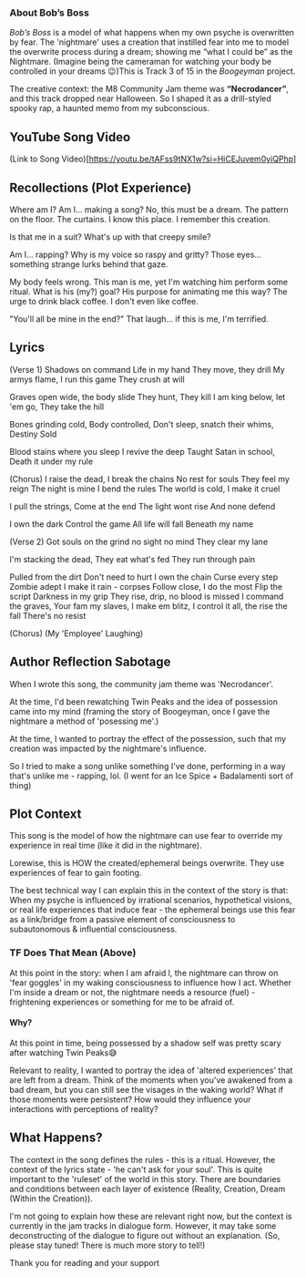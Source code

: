 ### **About Bob’s Boss**

*Bob’s Boss* is a model of what happens when my own psyche is overwritten by fear.
The 'nightmare' uses a creation that instilled fear into me to model the overwrite process during a dream; showing me “what I could be” as the Nightmare. (Imagine being the cameraman for watching your body be controlled in your dreams 😉)This is Track 3 of 15 in the *Boogeyman* project.

The creative context: the M8 Community Jam theme was **“Necrodancer”**, and this track dropped near Halloween. So I shaped it as a drill-styled spooky rap, a haunted memo from my subconscious.

## YouTube Song Video
(Link to Song Video)[https://youtu.be/tAFss9tNX1w?si=HiCEJuvem0yiQPhp]

## **Recollections (Plot Experience)**

Where am I?
Am I... making a song? No, this must be a dream.
The pattern on the floor. The curtains. I know this place. I remember this creation.

Is that me in a suit? What's up with that creepy smile?

Am I... rapping? Why is my voice so raspy and gritty? Those eyes... something strange lurks behind that gaze.

My body feels wrong. This man is me, yet I'm watching him perform some ritual.
What is his (my?) goal? His purpose for animating me this way?
The urge to drink black coffee. I don't even like coffee.

"You'll all be mine in the end?"
That laugh... if this is me, I'm terrified.

## Lyrics
(Verse 1)
Shadows on command 
Life in my hand
They move, they drill 
My armys flame, I run this game 
They crush at will

Graves open wide, the body slide
They hunt, They kill
I am king below, let 'em go,
They take the hill 

Bones grinding cold,
Body controlled,
Don't sleep, snatch their whims,
Destiny Sold

Blood stains where you sleep
I revive the deep
Taught Satan in school,
Death it under my rule 

(Chorus)
I raise the dead, 
I break the chains 
No rest for souls 
They feel my reign
The night is mine 
I bend the rules 
The world is cold, 
I make it cruel 

I pull the strings,
Come at the end 
The light wont rise
And none defend

I own the dark 
Control the game 
All life will fall 
Beneath my name 

(Verse 2)
Got souls on the grind
no sight no mind
They clear my lane

I'm stacking the dead,
They eat what's fed
They run through pain

Pulled from the dirt
Don't need to hurt 
I own the chain
Curse every step
Zombie adept
I make it rain - corpses 
Follow close, I do the most
Flip the script
Darkness in my grip 
They rise, drip, no blood is missed 
I command the graves,
Your fam my slaves, 
I make em blitz,
I control it all, the rise the fall
There's no resist 

(Chorus)
(My 'Employee' Laughing)

## Author Reflection Sabotage
When I wrote this song, the community jam theme was 'Necrodancer'. 

At the time, I'd been rewatching Twin Peaks and the idea of possession came into my mind (framing the story of Boogeyman, once I gave the nightmare a method of 'posessing me'.)

At the time, I wanted to portray the effect of the possession, such that my creation was impacted by the nightmare's influence.

So I tried to make a song unlike something I've done, performing in a way that's unlike me - rapping, lol. (I went for an Ice Spice + Badalamenti sort of thing)

## Plot Context

This song is the model of how the nightmare can use fear to override my experience in real time (like it did in the nightmare).

Lorewise, this is HOW the created/ephemeral beings overwrite. They use experiences of fear to gain footing. 

The best technical way I can explain this in the context of the story is that: When my psyche is influenced by irrational scenarios, hypothetical visions, or real life experiences that induce fear - the ephemeral beings use this fear as a link/bridge from a passive element of consciousness to subautonomous & influential consciousness.

### TF Does That Mean (Above)
At this point in the story: when I am afraid l, the nightmare can throw on 'fear goggles' in my waking consciousness to influence how I act. Whether I'm inside a dream or not, the nightmare needs a resource (fuel) - frightening experiences or something for me to be afraid of. 

#### Why?
At this point in time, being possessed by a shadow self was pretty scary after watching Twin Peaks😅

Relevant to reality, I wanted to portray the idea of 'altered experiences' that are left from a dream. Think of the moments when you've awakened from a bad dream, but you can still see the visages in the waking world? What if those moments were persistent? How would they influence your interactions with perceptions of reality?

## What Happens?
The context in the song defines the rules - this is a ritual. However, the context of the lyrics state - 'he can't ask for your soul'. This is quite important to the 'ruleset' of the world in this story. There are boundaries and conditions between each layer of existence (Reality, Creation, Dream (Within the Creation)). 

I'm not going to explain how these are relevant right now, but the context is currently in the jam tracks in dialogue form. However, it may take some deconstructing of the dialogue to figure out without an explanation. (So, please stay tuned! There is much more story to tell!)

Thank you for reading and your support 

